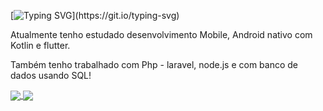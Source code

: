 [![Typing SVG](https://readme-typing-svg.demolab.com/?color=ff79c6&lines=👋+Olá,+Eu+sou+Caio!!!;Seja+Bem+Vindo!!!)](https://git.io/typing-svg)

Atualmente tenho estudado desenvolvimento Mobile, Android nativo com Kotlin e flutter.

Também tenho trabalhado com Php - laravel, node.js e com banco de dados usando SQL!

<a href="https://github.com/anuraghazra/github-readme-stats">
  <img align="center" src="https://github-readme-stats.vercel.app/api?username=CaioIOX&count_private=true&theme=dracula" />
</a>
<a href="https://github.com/anuraghazra/convoychat">
  <img align="center" src="https://github-readme-stats.vercel.app/api/top-langs/?username=CaioIOX&layout=compact&theme=dracula" />
</a>
